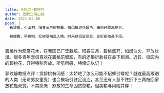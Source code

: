 ```yaml
---
title: 金措刀·碧桃吟
author: 放歌江海山阙
date: 2021-04-08
poem: |
  长堤岸，小山村，阳春三月碧桃馨。微风拂过花嫣色，细雨轻霖蕊艳容。

  粉蝶舞，早蜂鸣，红裙翠袖乱人睛。时来结侣留佳影，还折新枝鼻下闻。
---
```


碧桃作为观赏花木，在我国已广泛栽培。阳春三月，碧桃盛开，如烟似火，奔放烂漫。很多青年恋侣喜欢在碧桃前留影，有的还攀折新枝在鼻下相闻。近日，校园内的碧桃花，开得特别奔放。所见所感，特填词以记！

郭纹静教授点评：赏碧桃有同感！太娇艳了怎么可能不招蜂引蝶呢？就连最高级别的人类（无论男女童叟）也会被吸引驻足流连，甚至还有人忍不住折下三两枝回家放花瓶观赏。不禁感慨：怒放的生命固然惊艳，但美艳与风险并存！
